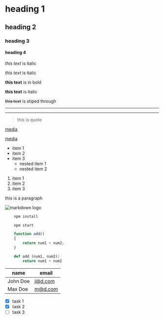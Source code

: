 <!--headings-->
# heading 1
## heading 2
### heading 3
#### heading 4

<!--italics-->
*this text* is italic

_this text_ is italic

<!--bold-->
**this text** is in bold

__this text__ is italic

<!--strikethrough-->
~~this text~~ is stiped through

<!--horisonal line-->
---
___

<!--blockquote-->
>this is quote

<!--links-->
[media](link)

[media](link "media")

<!--ul-->
* item 1
* item 2
* item 3
    * nested item 1
    * nested item 2

<!--list-->
1. item 1
1. item 2
1. item 3

<!--inline code block-->
<p>this is a paragraph</p>

<!-- image-->
![markdown logo](pictureslink)

<!--GITHUB MARKDOWN-->

<!-- code block-->
```bash
    npm install

    npm start
```

```javascript
    function add() 
    {
        return num1 + num2;
    }
```
```python
    def add (num1, num2):
        return num1 + num2
```

<!--tables-->
| name     | email    |
|----------|----------|
| John Doe |j@d.com   |
| Max Doe  |m@d.com   |

<!--task list-->
* [x] task 1
* [x] task 2
* [ ] task 3